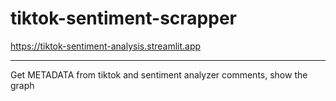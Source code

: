# tiktok-sentiment-scrapper


https://tiktok-sentiment-analysis.streamlit.app


---

Get METADATA from tiktok
and sentiment analyzer comments, show the graph
